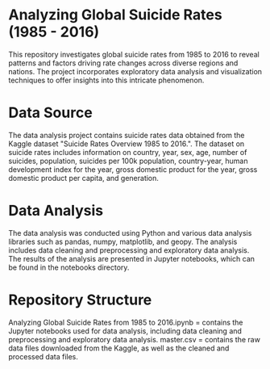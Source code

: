 # Analyzing Global Suicide Rates (1985  - 2016)
This repository investigates global suicide rates from 1985 to 2016 to reveal patterns and factors driving rate changes across diverse regions and nations. The project incorporates exploratory data analysis and visualization techniques to offer insights into this intricate phenomenon.

# Data Source
The data analysis project contains suicide rates data obtained from the Kaggle dataset "Suicide Rates Overview 1985 to 2016.". The dataset on suicide rates includes information on country, year, sex, age, number of suicides, population, suicides per 100k population, country-year, human development index for the year, gross domestic product for the year, gross domestic product per capita, and generation.

# Data Analysis
The data analysis was conducted using Python and various data analysis libraries such as pandas, numpy, matplotlib, and geopy. The analysis includes data cleaning and preprocessing and exploratory data analysis. The results of the analysis are presented in Jupyter notebooks, which can be found in the notebooks directory.

# Repository Structure
Analyzing Global Suicide Rates from 1985 to 2016.ipynb = contains the Jupyter notebooks used for data analysis, including data cleaning and preprocessing and exploratory data analysis.
master.csv =  contains the raw data files downloaded from the Kaggle, as well as the cleaned and processed data files.
